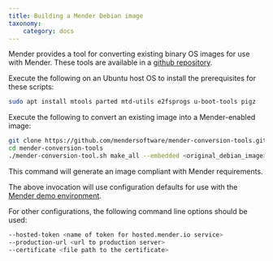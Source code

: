 ```yaml
---
title: Building a Mender Debian image
taxonomy:
    category: docs
---
```


Mender provides a tool for converting existing binary OS images for use with Mender. These tools are available in a [github repository](https://github.com/mendersoftware/mender-conversion-tools/?target=_blank).

Execute the following on an Ubuntu host OS to install the prerequisites for these scripts:

```bash
sudo apt install mtools parted mtd-utils e2fsprogs u-boot-tools pigz
```

Execute the following to convert an existing image into a Mender-enabled image:

```bash
git clone https://github.com/mendersoftware/mender-conversion-tools.git
cd mender-conversion-tools
./mender-conversion-tool.sh make_all --embedded <original_debian_image> --image <output_image_name> --mender <mender_binary_path> --artifact <name_of_the_artifact>  --demo-ip <ip_of_demo_server> --toolchain <path_to_toolchain>
```

This command will generate an image compliant with Mender requirements.

The above invocation will use configuration defaults for use with the [Mender demo environment](../../../getting-started/create-a-test-environment).

For other configurations, the following command line options should be used:

```bash
--hosted-token <name of token for hosted.mender.io service>
--production-url <url to production server>
--certificate <file path to the certificate>
```
